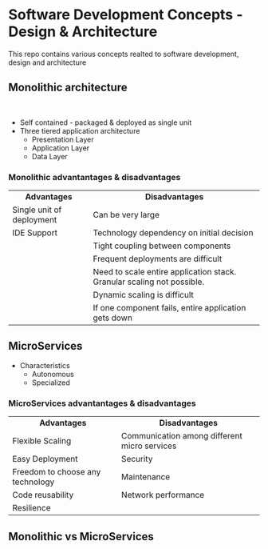 # Software Development Concepts - Design & Architecture
This repo contains various concepts realted to software development, design and architecture

## Monolithic architecture
<br>

* Self contained - packaged & deployed as single unit
* Three tiered application architecture
  * Presentation Layer
  * Application Layer
  * Data Layer
  
 ### Monolithic advantantages & disadvantages
 <table>
  <tr><td align="center"><b>Advantages</b> </td><td align="center"><b>Disadvantages</b> </td></tr>
  <tr><td>Single unit of deployment</td><td>Can be very large</td></tr>
  <tr><td>IDE Support</td><td>Technology dependency on initial decision</td></tr>
  <tr><td></td><td>Tight coupling between components</td></tr>
  <tr><td></td><td>Frequent deployments are difficult</td></tr>
  <tr><td></td><td>Need to scale entire application stack. Granular scaling not possible.</td></tr>
  <tr><td></td><td>Dynamic scaling is difficult</td></tr>
 <tr><td></td><td>If one component fails, entire application gets down</td></tr>
 </table>
 
 ## MicroServices

* Characteristics
  * Autonomous
  * Specialized

 ### MicroServices advantantages & disadvantages
 <table>
  <tr><td align="center"><b>Advantages</b> </td><td align="center"><b>Disadvantages</b> </td></tr>
  <tr><td>Flexible Scaling</td><td>Communication among different micro services</td></tr>
  <tr><td>Easy Deployment</td><td>Security</td></tr>
  <tr><td>Freedom to choose any technology</td><td>Maintenance</td></tr>
  <tr><td>Code reusability</td><td>Network performance</td></tr>
  <tr><td>Resilience</td><td></td></tr>  
 </table>


## Monolithic vs MicroServices



